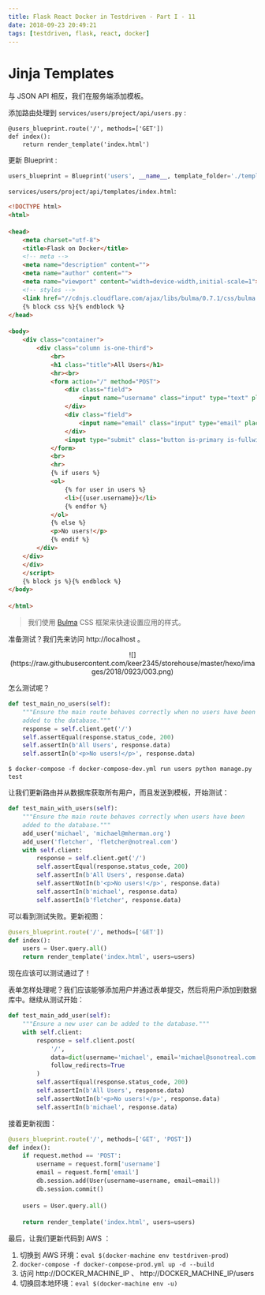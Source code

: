 ```yaml
---
title: Flask React Docker in Testdriven - Part I - 11
date: 2018-09-23 20:49:21
tags: [testdriven, flask, react, docker]
---
```


# Jinja Templates
与 JSON API 相反，我们在服务端添加模板。

<!-- more -->

添加路由处理到 `services/users/project/api/users.py` :
```
@users_blueprint.route('/', methods=['GET'])
def index():
    return render_template('index.html')
```

更新 Blueprint :
```python
users_blueprint = Blueprint('users', __name__, template_folder='./templates')
```

`services/users/project/api/templates/index.html`:
```html
<!DOCTYPE html>
<html>

<head>
    <meta charset="utf-8">
    <title>Flask on Docker</title>
    <!-- meta -->
    <meta name="description" content="">
    <meta name="author" content="">
    <meta name="viewport" content="width=device-width,initial-scale=1">
    <!-- styles -->
    <link href="//cdnjs.cloudflare.com/ajax/libs/bulma/0.7.1/css/bulma.min.css" rel="stylesheet">
    {% block css %}{% endblock %}
</head>

<body>
    <div class="container">
        <div class="column is-one-third">
            <br>
            <h1 class="title">All Users</h1>
            <hr><br>
            <form action="/" method="POST">
                <div class="field">
                    <input name="username" class="input" type="text" placeholder="Enter a username" required>
                </div>
                <div class="field">
                    <input name="email" class="input" type="email" placeholder="Enter an email address" required>
                </div>
                <input type="submit" class="button is-primary is-fullwidth" value="Submit">
            </form>
            <br>
            <hr>
            {% if users %}
            <ol>
                {% for user in users %}
                <li>{{user.username}}</li>
                {% endfor %}
            </ol>
            {% else %}
            <p>No users!</p>
            {% endif %}
        </div>
    </div>
    </div>
    </script>
    {% block js %}{% endblock %}
</body>

</html>
```

> 我们使用 [Bulma](https://bulma.io/) CSS 框架来快速设置应用的样式。

准备测试？我们先来访问 http://localhost 。

<center>
![](https://raw.githubusercontent.com/keer2345/storehouse/master/hexo/images/2018/0923/003.png)
</center>


怎么测试呢？
```python
def test_main_no_users(self):
    """Ensure the main route behaves correctly when no users have been
    added to the database."""
    response = self.client.get('/')
    self.assertEqual(response.status_code, 200)
    self.assertIn(b'All Users', response.data)
    self.assertIn(b'<p>No users!</p>', response.data)
```

```
$ docker-compose -f docker-compose-dev.yml run users python manage.py test
```

让我们更新路由并从数据库获取所有用户，而且发送到模板，开始测试：
```python
def test_main_with_users(self):
    """Ensure the main route behaves correctly when users have been
    added to the database."""
    add_user('michael', 'michael@mherman.org')
    add_user('fletcher', 'fletcher@notreal.com')
    with self.client:
        response = self.client.get('/')
        self.assertEqual(response.status_code, 200)
        self.assertIn(b'All Users', response.data)
        self.assertNotIn(b'<p>No users!</p>', response.data)
        self.assertIn(b'michael', response.data)
        self.assertIn(b'fletcher', response.data)
```

可以看到测试失败。更新视图：
```python
@users_blueprint.route('/', methods=['GET'])
def index():
    users = User.query.all()
    return render_template('index.html', users=users)
```

现在应该可以测试通过了！

表单怎样处理呢？我们应该能够添加用户并通过表单提交，然后将用户添加到数据库中。继续从测试开始：
```python
def test_main_add_user(self):
    """Ensure a new user can be added to the database."""
    with self.client:
        response = self.client.post(
            '/',
            data=dict(username='michael', email='michael@sonotreal.com'),
            follow_redirects=True
        )
        self.assertEqual(response.status_code, 200)
        self.assertIn(b'All Users', response.data)
        self.assertNotIn(b'<p>No users!</p>', response.data)
        self.assertIn(b'michael', response.data)
```

接着更新视图：
```python
@users_blueprint.route('/', methods=['GET', 'POST'])
def index():
    if request.method == 'POST':
        username = request.form['username']
        email = request.form['email']
        db.session.add(User(username=username, email=email))
        db.session.commit()

    users = User.query.all()

    return render_template('index.html', users=users)
```


最后，让我们更新代码到 AWS ：
1. 切换到 AWS 环境：`eval $(docker-machine env testdriven-prod)`
1. `docker-compose -f docker-compose-prod.yml up -d --build`
1. 访问 http://DOCKER_MACHINE_IP 、 http://DOCKER_MACHINE_IP/users
1. 切换回本地环境：`eval $(docker-machine env -u)`
